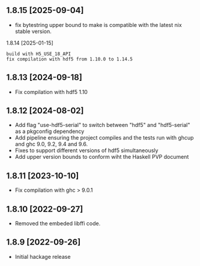1.8.15 [2025-09-04]
------

* fix bytestring upper bound to make is compatible with the latest nix stable version.

1.8.14 [2025-01-15]

    build with H5_USE_18_API
    fix compilation with hdf5 from 1.10.0 to 1.14.5

1.8.13 [2024-09-18]
------

* Fix compilation with hdf5 1.10

1.8.12 [2024-08-02]
------

* Add flag "use-hdf5-serial" to switch between "hdf5" and "hdf5-serial" as a pkgconfig dependency
* Add pipeline ensuring the project compiles and the tests run with ghcup and ghc 9.0, 9.2, 9.4 and 9.6.
* Fixes to support different versions of hdf5 simultaneously
* Add upper version bounds to conform wiht the Haskell PVP document

1.8.11 [2023-10-10]
------

* Fix compilation with ghc > 9.0.1

1.8.10 [2022-09-27]
------

* Removed the embeded libffi code.

1.8.9 [2022-09-26]
-----

* Initial hackage release
